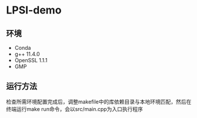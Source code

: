 # LPSI-demo

## 环境

* Conda
* g++ 11.4.0
* OpenSSL 1.1.1
* GMP

## 运行方法

   检查所需环境配置完成后，调整makefile中的库依赖目录与本地环境匹配，然后在终端运行make run命令，会以src/main.cpp为入口执行程序
